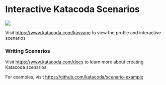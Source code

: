 # Interactive Katacoda Scenarios

[![](http://shields.katacoda.com/katacoda/kayvane/count.svg)](https://www.katacoda.com/kayvane "Get your profile on Katacoda.com")

Visit https://www.katacoda.com/kayvane to view the profile and interactive scenarios

### Writing Scenarios
Visit https://www.katacoda.com/docs to learn more about creating Katacoda scenarios

For examples, visit https://github.com/katacoda/scenario-example
